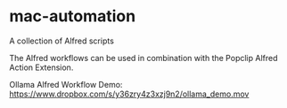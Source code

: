 # mac-automation

A collection of Alfred scripts

The Alfred workflows can be used in combination with the Popclip Alfred Action Extension.

Ollama Alfred Workflow Demo: https://www.dropbox.com/s/y36zry4z3xzj9n2/ollama_demo.mov
